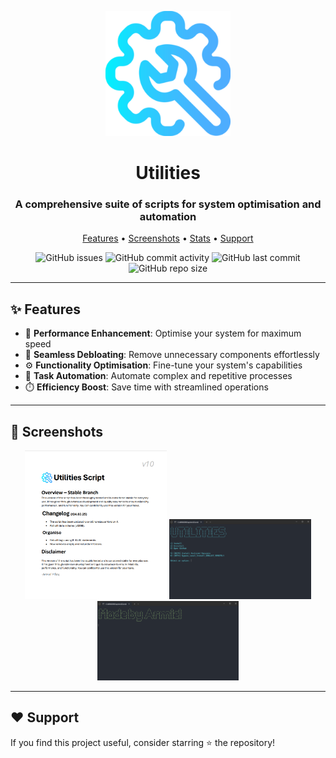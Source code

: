 <p align="center">
  <img src="https://github.com/Abscissa24/Utilities/blob/main/Assets/support.png" width="200">
  <h1 align="center"><b>Utilities</b></h1>
  <h3 align="center">A comprehensive suite of scripts for system optimisation and automation</h3>
</p>

<p align="center">
  <a href="#features">Features</a> •
  <a href="#screenshots">Screenshots</a> •
  <a href="#stats">Stats</a> •
  <a href="#support">Support</a>
</p>

<p align="center">
  <img alt="GitHub issues" src="https://img.shields.io/github/issues/Abscissa24/Utilities?color=blue">
  <img alt="GitHub commit activity" src="https://img.shields.io/github/commit-activity/m/Abscissa24/Utilities">
  <img alt="GitHub last commit" src="https://img.shields.io/github/last-commit/Abscissa24/Utilities">
  <img alt="GitHub repo size" src="https://img.shields.io/github/repo-size/Abscissa24/Utilities">
</p>

---

## ✨ Features

- 🚀 **Performance Enhancement**: Optimise your system for maximum speed
- 🧹 **Seamless Debloating**: Remove unnecessary components effortlessly
- ⚙️ **Functionality Optimisation**: Fine-tune your system's capabilities
- 🤖 **Task Automation**: Automate complex and repetitive processes
- ⏱️ **Efficiency Boost**: Save time with streamlined operations

---

## 📸 Screenshots

<div align="center">
  
  <img src="https://github.com/Abscissa24/Utilities/blob/main/Assets/Screenshots/DOC.png?raw=true" width="45%">
  <img src="https://github.com/Abscissa24/Utilities/blob/main/Assets/Screenshots/Setup.png?raw=true" width="45%">
  <img src="https://github.com/Abscissa24/Utilities/blob/main/Assets/Screenshots/Me.png?raw=true" width="45%">
</div>

---


## ❤️ Support
If you find this project useful, consider starring ⭐ the repository!
</p>
